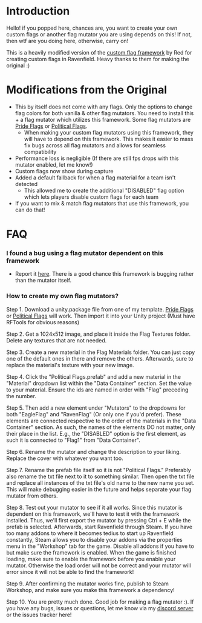 # Introduction
Hello! if you popped here, chances are, you want to create your own custom flags or another flag mutator you are using depends on this! If not, then wtf are you doing here, otherwise, carry on!

This is a heavily modified version of the [custom flag framework](https://steamcommunity.com/sharedfiles/filedetails/?id=2797568530) by Red for creating custom flags in Ravenfield. Heavy thanks to them for making the original :)

# Modifications from the Original
- This by itself does not come with any flags. Only the options to change flag colors for both vanilla & other flag mutators. You need to install this + a flag mutator which utilizes this framework. Some flag mutators are [Pride Flags](https://steamcommunity.com/sharedfiles/filedetails/?id=3385314817) or [Political Flags](https://steamcommunity.com/sharedfiles/filedetails/?id=3385314194).
  - When making your custom flag mutators using this framework, they will have to depend on this framework. This makes it easier to mass fix bugs across all flag mutators and allows for seamless compatibility 
- Performance loss is negligible (If there are still fps drops with this mutator enabled, let me know!)
- Custom flags now show during capture
- Added a default fallback for when a flag material for a team isn't detected
  - This allowed me to create the additional "DISABLED" flag option which lets players disable custom flags for each team
- If you want to mix & match flag mutators that use this framework, you can do that!

# FAQ
### I found a bug using a flag mutator dependent on this framework

- Report it [here](https://github.com/MianReplicate/Mian-Custom-Flags-Framework/issues). There is a good chance this framework is bugging rather than the mutator itself.

### How to create my own flag mutators?

Step 1. Download a unity.package file from one of my template. [Pride Flags](https://github.com/MianReplicate/Pride-Flags) or [Political Flags](https://github.com/MianReplicate/Political-Flags) will work. Then import it into your Unity project (Must have RFTools for obvious reasons)

Step 2. Get a 1024x512 image, and place it inside the Flag Textures folder. Delete any textures that are not needed.

Step 3. Create a new material in the Flag Materials folder. You can just copy one of the default ones in there and remove the others. Afterwards, sure to replace the material's texture with your new image.

Step 4. Click the "Political Flags.prefab" and add a new material in the "Material" dropdown list within the "Data Container" section. Set the value to your material. Ensure the ids are named in order with "Flag" preceding the number.

Step 5. Then add a new element under "Mutators" to the dropdowns for both "EagleFlag" and "RavenFlag" (Or only one if you'd prefer). These elements are connected respective to the order of the materials in the "Data Container" section. As such, the names of the elements DO not matter, only their place in the list. E.g., the "DISABLED" option is the first element, as such it is connected to "Flag1" from "Data Container".

Step 6. Rename the mutator and change the description to your liking. Replace the cover with whatever you want too.

Step 7. Rename the prefab file itself so it is not "Political Flags." Preferably also rename the txt file next to it to something similar. Then open the txt file and replace all instances of the txt file's old name to the new name you set. This will make debugging easier in the future and helps separate your flag mutator from others.

Step 8. Test out your mutator to see if it all works. Since this mutator is dependent on this framework, we'll have to test it with the framework installed. Thus, we'll first export the mutator by pressing Ctrl + E while the prefab is selected. Afterwards, start Ravenfield through Steam. If you have too many addons to where it becomes tedius to start up Ravenfield constantly, Steam allows you to disable your addons via the properties menu in the "Workshop" tab for the game. Disable all addons if you have to but make sure the framework is enabled. When the game is finished loading, make sure to enable the framework before you enable your mutator. Otherwise the load order will not be correct and your mutator will error since it will not be able to find the framework!

Step 9. After confirming the mutator works fine, publish to Steam Workshop, and make sure you make this framework a dependency!

Step 10. You are pretty much done. Good job for making a flag mutator :). If you have any bugs, issues or questions, let me know via my [discord server](https://discord.gg/2h3pkECbdn) or the issues tracker here!